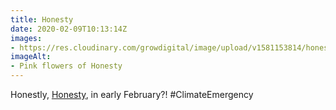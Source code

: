 ```yaml
---
title: Honesty
date: 2020-02-09T10:13:14Z
images:
- https://res.cloudinary.com/growdigital/image/upload/v1581153814/honesty-AE9E756D.jpg
imageAlt:
- Pink flowers of Honesty
---
```


Honestly, [Honesty](https://pfaf.org/user/Plant.aspx?LatinName=Lunaria+annua), in early February?! #ClimateEmergency
